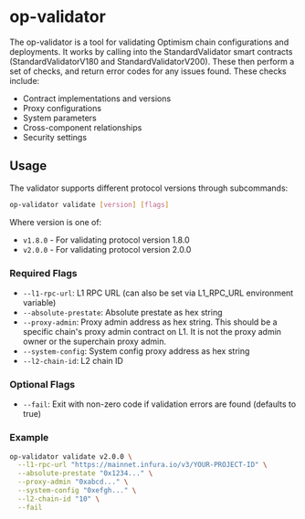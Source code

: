 # op-validator

The op-validator is a tool for validating Optimism chain configurations and deployments. It works by calling into the
StandardValidator smart contracts (StandardValidatorV180 and StandardValidatorV200). These then perform a set of checks,
and return error codes for any issues found. These checks include:

- Contract implementations and versions
- Proxy configurations
- System parameters
- Cross-component relationships
- Security settings

## Usage

The validator supports different protocol versions through subcommands:

```bash
op-validator validate [version] [flags]
```

Where version is one of:

- `v1.8.0` - For validating protocol version 1.8.0
- `v2.0.0` - For validating protocol version 2.0.0

### Required Flags

- `--l1-rpc-url`: L1 RPC URL (can also be set via L1_RPC_URL environment variable)
- `--absolute-prestate`: Absolute prestate as hex string
- `--proxy-admin`: Proxy admin address as hex string. This should be a specific chain's proxy admin contract on L1. 
  It is  not the proxy admin owner or the superchain proxy admin.
- `--system-config`: System config proxy address as hex string
- `--l2-chain-id`: L2 chain ID

### Optional Flags

- `--fail`: Exit with non-zero code if validation errors are found (defaults to true)

### Example

```bash
op-validator validate v2.0.0 \
  --l1-rpc-url "https://mainnet.infura.io/v3/YOUR-PROJECT-ID" \
  --absolute-prestate "0x1234..." \
  --proxy-admin "0xabcd..." \
  --system-config "0xefgh..." \
  --l2-chain-id "10" \
  --fail
```

